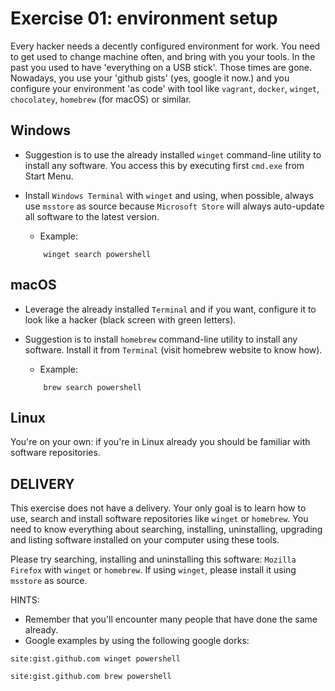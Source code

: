 # Exercise 01: environment setup

Every hacker needs a decently configured environment for work. You need to get used to change machine often, and bring with you your tools. In the past you used to have 'everything on a USB stick'. Those times are gone. Nowadays, you use your 'github gists' (yes, google it now.) and you configure your environment 'as code' with tool like `vagrant`, `docker`, `winget`, `chocolatey`, `homebrew` (for macOS) or similar. 

## Windows
- Suggestion is to use the already installed `winget` command-line utility to install any software. You access this by executing first `cmd.exe` from Start Menu.
- Install `Windows Terminal` with `winget` and using, when possible, always use `msstore` as source because `Microsoft Store` will always auto-update all software to the latest version. 
    - Example:

    ```
        winget search powershell
    ```

## macOS
- Leverage the already installed `Terminal` and if you want, configure it to look like a hacker (black screen with green letters).
- Suggestion is to install `homebrew` command-line utility to install any software. Install it from `Terminal` (visit homebrew website to know how). 
    - Example:

    ```
        brew search powershell
    ```


## Linux
You're on your own: if you're in Linux already you should be familiar with software repositories. 

## DELIVERY
This exercise does not have a delivery. Your only goal is to learn how to use, search and install software repositories like `winget` or `homebrew`. You need to know everything about searching, installing, uninstalling, upgrading and listing software installed on your computer using these tools.

Please try searching, installing and uninstalling this software: `Mozilla Firefox` with `winget` or `homebrew`. If using `winget`, please install it using `msstore` as source.

HINTS:
- Remember that you'll encounter many people that have done the same already. 
- Google examples by using the following google dorks: 

```
site:gist.github.com winget powershell
```

```
site:gist.github.com brew powershell
```